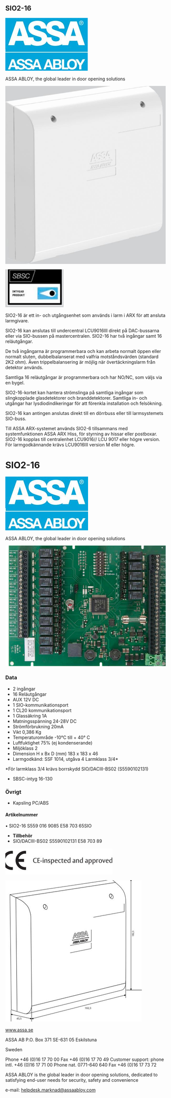 ## SIO2-16

![](_page_0_Picture_1.jpeg)

ASSA ABLOY, the global leader in door opening solutions

![](_page_0_Picture_3.jpeg)

![](_page_0_Picture_4.jpeg)

SIO2-16 är ett in- och utgångsenhet som används i larm i ARX för att ansluta larmgivare.

SIO2-16 kan anslutas till undercentral LCU9016III direkt på DAC-bussarna eller via SIO-bussen på mastercentralen. SIO2-16 har två ingångar samt 16 reläutgångar.

De två ingångarna är programmerbara och kan arbeta normalt öppen eller normalt sluten, dubbelbalanserat med valfria motståndsvärden (standard 2K2 ohm). Även trippelbalansering är möjlig när övertäckningslarm från detektor används.

Samtliga 16 reläutgångar är programmerbara och har NO/NC, som väljs via en bygel.

SIO2-16-kortet kan hantera strömslinga på samtliga ingångar som slingkopplade glasdetektorer och branddetektorer. Samtliga in- och utgångar har lysdiodindikeringar för att förenkla installation och felsökning.

SIO2-16 kan antingen anslutas direkt till en dörrbuss eller till larmsystemets SIO-buss.

Till ASSA ARX-systemet används SIO2-6 tillsammans med systemfunktionen ASSA ARX Hiss, för styrning av hissar eller postboxar. SIO2-16 kopplas till centralenhet LCU9016// LCU 9017 eller högre version. För larmgodkännande krävs LCU9016III version M eller högre.

# SIO2-16

![](_page_1_Picture_1.jpeg)

ASSA ABLOY, the global leader in door opening solutions

![](_page_1_Picture_3.jpeg)

### **Data**

- 2 ingångar
- 16 Reläutgångar
- AUX 12V DC
- 1 SIO-kommunikationsport
- 1 CL20 kommunikationsport
- 1 Glassäkring 1A
- Matningsspänning 24-28V DC
- Strömförbrukning 20mA
- Vikt 0,386 Kg
- Temperaturområde -10°C till + 40° C
- Luftfuktighet 75% (ej kondenserande)
- Miljöklass 2
- Dimension H x Bx D (mm) 183 x 183 x 46
- Larmgodkänd: SSF 1014, utgåva 4 Larmklass 3/4*

*För larmklass 3/4 krävs borrskydd SIO/DACIII-BS02 (S5590102131)

- SBSC-intyg 16-130
### **Övrigt**

- Kapsling PC/ABS
#### **Artikelnummer**

• SIO2-16 S559 016 9085 E58 703 65SIO

- **Tillbehör**
- SIO/DACIII-BS02 S5590102131 E58 703 89

![](_page_1_Picture_27.jpeg)

![](_page_1_Picture_28.jpeg)

www.assa.se

ASSA AB P.O. Box 371 SE-631 05 Eskilstuna

Sweden

Phone +46 (0)16 17 70 00 Fax +46 (0)16 17 70 49 Customer support: phone intl. +46 (0)16 17 71 00 Phone nat. 0771-640 640 Fax +46 (0)16 17 73 72

ASSA ABLOY is the global leader in door opening solutions, dedicated to satisfying end-user needs for security, safety and convenience

e-mail: helpdesk.marknad@assaabloy.com